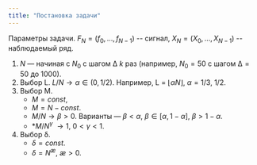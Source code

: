 ```yaml
---
title: "Постановка задачи"
---
```

Параметры задачи. 
$F_N = (f_0,\ldots,f_{N-1})$ -- сигнал, $X_N = (X_0,\ldots,X_{N-1})$ -- наблюдаемый ряд.

1. $N$ — начиная с $N_0$  c шагом $∆$ $k$ раз (например, $N_0 = 50$ с шагом $∆ = 50$ до $1000$). 
2. Выбор L. 
	$L/N \to \alpha \in (0, 1/2)$. Например, L = $\lfloor \alpha N \rfloor$, $\alpha = 1/3$, $1/2$. 
3. Выбор M. 
	* $M = const$, 
	* $M = N − const$. 
	* $M/N \to β > 0$. Варианты — $β < α$, $β \in [\alpha, 1 − α]$,  $β > 1 − α$. 
	* *$M/{N^γ}$ $\to 1$,  $0 < γ < 1.$ 
4. Выбор δ. 
	* $δ = const$. 
	* $δ = N^{æ}$, $æ > 0$.